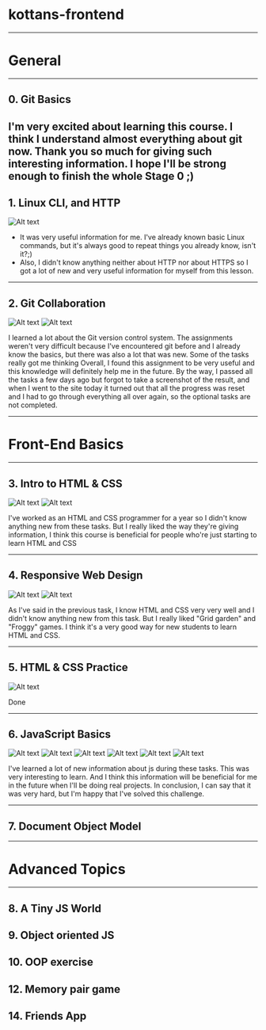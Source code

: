# kottans-frontend

---

# General

---

## 0. Git Basics
I'm very excited about learning this course. I think I understand almost everything about git now. Thank you so much for giving such interesting information. I hope I'll be strong enough to finish the whole Stage 0 ;)
---
## 1. Linux CLI, and HTTP
![Alt text](task_linux_cli/1.png "Screenshot")
+ It was very useful information for me. I've already known basic Linux commands, but it's always good to repeat things you already know, isn't it?;)
+ Also, I didn't know anything neither about HTTP nor about HTTPS so I got a lot of new and very useful information for myself from this lesson.
---
## 2. Git Collaboration
![Alt text](task_git_collaboration/2.png "Screenshot")
![Alt text](task_git_collaboration/3.png "Screenshot")

I learned a lot about the Git version control system.
The assignments weren't very difficult because I've encountered git before and I already know the basics, but there was also a lot that was new. Some of the tasks really got me thinking
Overall, I found this assignment to be very useful and this knowledge will definitely help me in the future.
By the way, I passed all the tasks a few days ago but forgot to take a screenshot of the result, and when I went to the site today it turned out that all the progress was reset and I had to go through everything all over again, so the optional tasks are not completed.

---

# Front-End Basics

---


## 3. Intro to HTML & CSS
![Alt text](task_html_css_intro/1.png "Screenshot")
![Alt text](task_html_css_intro/2.png "Screenshot")

I've worked as an HTML and CSS programmer for a year so I didn't know anything new from these tasks. But I really liked the way they're giving information, I think this course is beneficial for people who're just starting to learn HTML and CSS

---

## 4. Responsive Web Design
![Alt text](task_responsive_web_design/1.png "Screenshot")
![Alt text](task_responsive_web_design/2.png "Screenshot")

As I've said in the previous task, I know HTML and CSS very very well and I didn't know anything new from this task. But I really liked "Grid garden" and "Froggy" games. I think it's a very good way for new students to learn HTML and CSS.

---

## 5. HTML & CSS Practice
![Alt text](task_responsive_web_design/2.png "Screenshot")

Done

---

## 6. JavaScript Basics
![Alt text](task_js_basics/1.png "Screenshot")
![Alt text](task_js_basics/2.png "Screenshot")
![Alt text](task_js_basics/3.png "Screenshot")
![Alt text](task_js_basics/4.png "Screenshot")
![Alt text](task_js_basics/5.png "Screenshot")
![Alt text](task_js_basics/6.png "Screenshot")

I've learned a lot of new information about js during these tasks. This was very interesting to learn. And I think this information will be beneficial for me in the future when I'll be doing real projects.
In conclusion, I can say that it was very hard, but I'm happy that I've solved this challenge.

---

## 7. Document Object Model

---

# Advanced Topics

---

## 8. A Tiny JS World
## 9. Object oriented JS
## 10. OOP exercise
## 12. Memory pair game
## 14. Friends App
